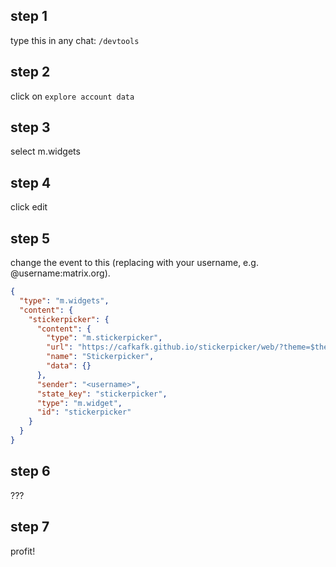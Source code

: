 ## step 1
type this in any chat:
`/devtools`
## step 2
click on `explore account data`
## step 3
select m.widgets
## step 4
click edit
## step 5
change the event to this (replacing <username> with your username, e.g. @username:matrix.org).
```json
{
  "type": "m.widgets",
  "content": {
    "stickerpicker": {
      "content": {
        "type": "m.stickerpicker",
        "url": "https://cafkafk.github.io/stickerpicker/web/?theme=$theme",
        "name": "Stickerpicker",
        "data": {}
      },
      "sender": "<username>",
      "state_key": "stickerpicker",
      "type": "m.widget",
      "id": "stickerpicker"
    }
  }
}
```
## step 6
???
## step 7
profit!
